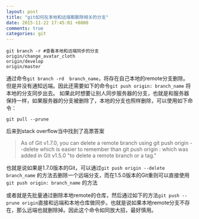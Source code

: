 ```yaml
---
layout: post
title: "git如何在本地和远端都删除相关的分支"
date: 2015-11-22 17:45:01 +0800
comments: true
categories: git
---
```


```
git branch -r #查看本地和远端同步的分支
origin/change_avatar_cloth
origin/develop
origin/master
```

<!--more-->

通过命令`git branch -rd  branch_name`，将存在自己本地的remote分支删除。但是并没有通知远端。因此还需要如下的命令`git push origin: branch_name` 将本地的分支同步出去。
如果此时想要让别人同步服务器的分支，也就是和服务器保持一样，如果服务器的分支被删除了，本地的分支也照样删除，可以使用如下命令：

```
git pull --prune
```

后来到stack overflow当中找到了高票答案

> As of Git v1.7.0, you can delete a remote branch using
> git push origin --delete <branchName>
> which is easier to remember than
> git push origin :<branchName>
> which was added in Git v1.5.0 "to delete a remote branch or a tag."


也就是说如果是1.7.0版本的Git，可以通过`git push origin --delete branch_name` 的方法去删除一个远端分支，而在1.5.0版本的Git重则可以直接使用`git push origin: branch_name` 的方法

或者就是先批量通过删除本地remote的仓库，然后通过如下的方法`git push --prune origin`直接和远端和本地仓库做同步。也就是说如果本地remote分支不存在，那么远端也就删除掉。因此这个命令如同放大招，最好慎用。

